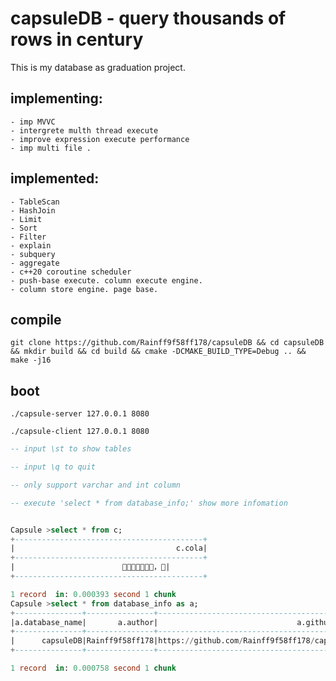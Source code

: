 # capsuleDB - query thousands of rows in century
This is my database as graduation project.

## implementing:
    - imp MVVC
    - intergrete multh thread execute 
    - improve expression execute performance
    - imp multi file .

## implemented:
    - TableScan
    - HashJoin
    - Limit
    - Sort
    - Filter
    - explain
    - subquery
    - aggregate
    - c++20 coroutine scheduler
    - push-base execute. column execute engine.
    - column store engine. page base.


## compile 
```shell
git clone https://github.com/Rainff9f58ff178/capsuleDB && cd capsuleDB && mkdir build && cd build && cmake -DCMAKE_BUILD_TYPE=Debug .. && make -j16 

```
## boot
```shell
./capsule-server 127.0.0.1 8080

./capsule-client 127.0.0.1 8080
```


```sql
-- input \st to show tables

-- input \q to quit

-- only support varchar and int column

-- execute 'select * from database_info;' show more infomation


Capsule >select * from c;
+------------------------------------------+
|                                    c.cola|
+------------------------------------------+
|                        💩🤝💦👃👴🐍🐔，💊|
+------------------------------------------+

1 record  in: 0.000393 second 1 chunk
Capsule >select * from database_info as a;
+---------------+---------------+--------------------------------------------+------------------+
|a.database_name|       a.author|                               a.github_addr|     a.description|
+---------------+---------------+--------------------------------------------+------------------+
|      capsuleDB|Rainff9f58ff178|https://github.com/Rainff9f58ff178/capsuleDB|nice to meet you !|
+---------------+---------------+--------------------------------------------+------------------+

1 record  in: 0.000758 second 1 chunk

```



